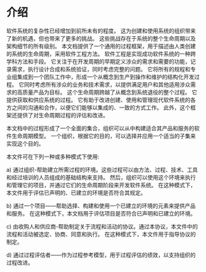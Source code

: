 # 介绍

软件系统的复杂性已经增加到前所未有的程度。
这为创建和使用系统的组织带来了新的机遇，但也带来了更多的挑战。
这些挑战存在于系统的整个生命周期以及架构细节的所有级别。
本文档提供了一个通用的过程框架，用于描述由人类创建的系统的生命周期，采用软件工程方法。
软件工程是实现成功软件系统的一种跨学科方法和手段。
它关注于在开发周期的早期定义涉众的需求和需要的功能，记录需求，执行设计合成和系统验证，同时考虑完整的问题。
它将所有的规程和专业组集成到一个团队工作中，形成一个从概念到生产到操作和维护的结构化开发过程。
它同时考虑所有涉众的业务和技术需求，以提供满足用户和其他适用涉众需求的高质量产品为目标。
这个生命周期跨越了从概念到系统退役的整个过程。
它提供获取和供应系统的过程。
它有助于改进创建、使用和管理现代软件系统的各方之间的沟通和合作，以便它们能够以集成的、一致的方式工作。
此外，这个框架还提供了对生命周期过程的评估和改进。

本文档中的过程形成了一个全面的集合，组织可以从中构建适合其产品和服务的软件生命周期模型。
一个组织，根据它的目的，可以选择并应用一个适当的子集来实现这个目的。

本文件可在下列一种或多种模式下使用:

a) 通过组织-帮助建立所需过程的环境。这些过程可以由方法、过程、技术、工具和经过培训的人员组成的基础结构来支持。
然后，组织可以使用这个环境来执行和管理它的项目，并通过它们的生命周期阶段来开发软件系统。
在这种模式下，本文件用于评估已声明的、已建立的环境是否符合其规定。

b) 通过一个项目——帮助选择、构建和使用一个已建立的环境的元素来提供产品和服务。
在这种模式下，本文档用于评估项目是否符合已声明和已建立的环境。

c) 由收购人和供应商-帮助制定关于流程和活动的协议。通过本协议，本文件中的流程和活动被选定、协商、同意和执行。
在这种模式下，本文件用于指导协议的制定。

d) 通过过程评估者——作为过程参考模型，用于过程评估的绩效，以支持组织的过程改进。
